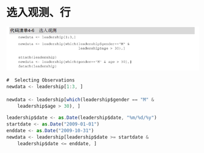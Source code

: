 # 选入观测、行

![](assets/markdown-img-paste-20170818184447846.png)

```javascript
#  Selecting Observations
newdata <- leadership[1:3, ]

newdata <- leadership[which(leadership$gender == "M" &
    leadership$age > 30), ]

```

```javascript
leadership$date <- as.Date(leadership$date, "%m/%d/%y")
startdate <- as.Date("2009-01-01")
enddate <- as.Date("2009-10-31")
newdata <- leadership[leadership$date >= startdate &
    leadership$date <= enddate, ]

```
